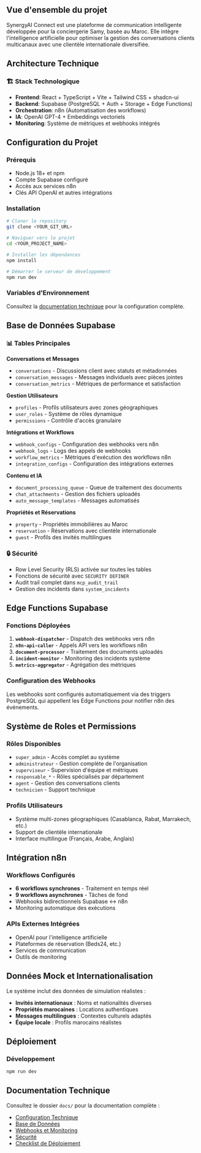 
## Vue d'ensemble du projet

SynergyAI Connect est une plateforme de communication intelligente développée pour la conciergerie Samy, basée au Maroc. Elle intègre l'intelligence artificielle pour optimiser la gestion des conversations clients multicanaux avec une clientèle internationale diversifiée.

## Architecture Technique

### 🏗️ Stack Technologique
- **Frontend**: React + TypeScript + Vite + Tailwind CSS + shadcn-ui
- **Backend**: Supabase (PostgreSQL + Auth + Storage + Edge Functions)
- **Orchestration**: n8n (Automatisation des workflows)
- **IA**: OpenAI GPT-4 + Embeddings vectoriels
- **Monitoring**: Système de métriques et webhooks intégrés

## Configuration du Projet

### Prérequis
- Node.js 18+ et npm
- Compte Supabase configuré
- Accès aux services n8n
- Clés API OpenAI et autres intégrations

### Installation

```sh
# Cloner le repository
git clone <YOUR_GIT_URL>

# Naviguer vers le projet
cd <YOUR_PROJECT_NAME>

# Installer les dépendances
npm install

# Démarrer le serveur de développement
npm run dev
```

### Variables d'Environnement
Consultez la [documentation technique](./docs/technical-configuration.md) pour la configuration complète.

## Base de Données Supabase

### 📊 Tables Principales

**Conversations et Messages**
- `conversations` - Discussions client avec statuts et métadonnées
- `conversation_messages` - Messages individuels avec pièces jointes
- `conversation_metrics` - Métriques de performance et satisfaction

**Gestion Utilisateurs** 
- `profiles` - Profils utilisateurs avec zones géographiques
- `user_roles` - Système de rôles dynamique
- `permissions` - Contrôle d'accès granulaire

**Intégrations et Workflows**
- `webhook_configs` - Configuration des webhooks vers n8n
- `webhook_logs` - Logs des appels de webhooks
- `workflow_metrics` - Métriques d'exécution des workflows n8n
- `integration_configs` - Configuration des intégrations externes

**Contenu et IA**
- `document_processing_queue` - Queue de traitement des documents
- `chat_attachments` - Gestion des fichiers uploadés
- `auto_message_templates` - Messages automatisés

**Propriétés et Réservations**
- `property` - Propriétés immobilières au Maroc
- `reservation` - Réservations avec clientèle internationale
- `guest` - Profils des invités multilingues

### 🔒 Sécurité
- Row Level Security (RLS) activée sur toutes les tables
- Fonctions de sécurité avec `SECURITY DEFINER`
- Audit trail complet dans `mcp_audit_trail`
- Gestion des incidents dans `system_incidents`

## Edge Functions Supabase

### Fonctions Déployées
1. **`webhook-dispatcher`** - Dispatch des webhooks vers n8n
2. **`n8n-api-caller`** - Appels API vers les workflows n8n
3. **`document-processor`** - Traitement des documents uploadés
4. **`incident-monitor`** - Monitoring des incidents système
5. **`metrics-aggregator`** - Agrégation des métriques

### Configuration des Webhooks
Les webhooks sont configurés automatiquement via des triggers PostgreSQL qui appellent les Edge Functions pour notifier n8n des événements.

## Système de Roles et Permissions

### Rôles Disponibles
- `super_admin` - Accès complet au système
- `administrateur` - Gestion complète de l'organisation
- `superviseur` - Supervision d'équipe et métriques
- `responsable_*` - Rôles spécialisés par département
- `agent` - Gestion des conversations clients
- `technicien` - Support technique

### Profils Utilisateurs
- Système multi-zones géographiques (Casablanca, Rabat, Marrakech, etc.)
- Support de clientèle internationale
- Interface multilingue (Français, Arabe, Anglais)

## Intégration n8n

### Workflows Configurés
- **6 workflows synchrones** - Traitement en temps réel
- **9 workflows asynchrones** - Tâches de fond
- Webhooks bidirectionnels Supabase ↔ n8n
- Monitoring automatique des exécutions

### APIs Externes Intégrées
- OpenAI pour l'intelligence artificielle
- Plateformes de réservation (Beds24, etc.)
- Services de communication
- Outils de monitoring

## Données Mock et Internationalisation

Le système inclut des données de simulation réalistes :
- **Invités internationaux** : Noms et nationalités diverses
- **Propriétés marocaines** : Locations authentiques
- **Messages multilingues** : Contextes culturels adaptés
- **Équipe locale** : Profils marocains réalistes

## Déploiement

### Développement
```sh
npm run dev
```

## Documentation Technique

Consultez le dossier `docs/` pour la documentation complète :
- [Configuration Technique](./docs/technical-configuration.md)
- [Base de Données](./docs/database-configuration.md)
- [Webhooks et Monitoring](./docs/webhooks-monitoring.md)
- [Sécurité](./docs/security-backup.md)
- [Checklist de Déploiement](./docs/deployment-checklist.md)
